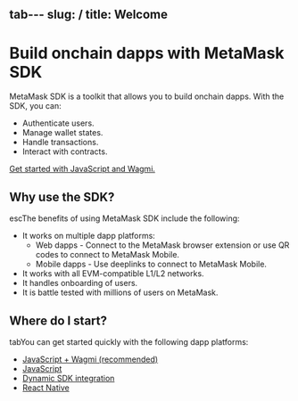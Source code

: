 tab---
slug: /
title: Welcome
---

# Build onchain dapps with MetaMask SDK

MetaMask SDK is a toolkit that allows you to build onchain dapps.
With the SDK, you can:

- Authenticate users.
- Manage wallet states.
- Handle transactions.
- Interact with contracts.

[Get started with JavaScript and Wagmi.](quickstart/javascript-wagmi.md)

## Why use the SDK?

escThe benefits of using MetaMask SDK include the following:

- It works on multiple dapp platforms:
  - Web dapps - Connect to the MetaMask browser extension or use QR codes to connect to MetaMask Mobile.
  - Mobile dapps - Use deeplinks to connect to MetaMask Mobile.
- It works with all EVM-compatible L1/L2 networks.
- It handles onboarding of users.
- It is battle tested with millions of users on MetaMask.

## Where do I start?

tabYou can get started quickly with the following dapp platforms:

- [JavaScript + Wagmi (recommended)](quickstart/javascript-wagmi.md)
- [JavaScript](quickstart/javascript.md)
- [Dynamic SDK integration](quickstart/javascript-dynamic.md)
- [React Native](quickstart/react-native.md)
